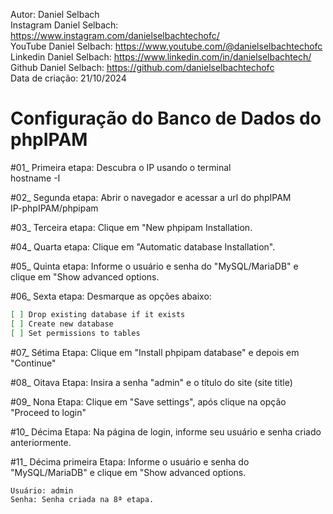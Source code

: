 Autor: Daniel Selbach<br>
Instagram Daniel Selbach: https://www.instagram.com/danielselbachtechofc/<br>
YouTube Daniel Selbach: https://www.youtube.com/@danielselbachtechofc<br>
Linkedin Daniel Selbach: https://www.linkedin.com/in/danielselbachtech/<br>
Github Daniel Selbach: https://github.com/danielselbachtechofc<br>
Data de criação: 21/10/2024

# Configuração do Banco de Dados do phpIPAM

#01_ Primeira etapa: Descubra o IP usando o terminal<br>
hostname -I

#02_ Segunda etapa: Abrir o navegador e acessar a url do phpIPAM <br>
IP-phpIPAM/phpipam

#03_ Terceira etapa: Clique em "New phpipam Installation.<br>

#04_ Quarta etapa: Clique em "Automatic database Installation".<br>

#05_ Quinta etapa: Informe o usuário e senha do "MySQL/MariaDB" e clique em "Show advanced options.<br>

#06_ Sexta etapa:  Desmarque as opções abaixo:<br>
```bash
[ ] Drop existing database if it exists
[ ] Create new database
[ ] Set permissions to tables
```

#07_ Sétima Etapa: Clique em "Install phpipam database" e depois em "Continue"<br>

#08_ Oitava Etapa: Insira a senha "admin" e o título do site (site title)<br>

#09_ Nona Etapa: Clique em "Save settings", após clique na opção "Proceed to login"<br>

#10_ Décima Etapa: Na página de login, informe seu usuário e senha criado anteriormente.<br>

#11_ Décima primeira Etapa: Informe o usuário e senha do "MySQL/MariaDB" e clique em "Show advanced options.<br>
```bash
Usuário: admin
Senha: Senha criada na 8ª etapa.
```
